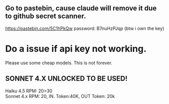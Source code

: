 ## Go to pastebin, cause claude will remove it due to github secret scanner.
https://pastebin.com/5C1hPkQw
password: B7nuHzPJqp
(btw i own the key)
# Do a issue if api key not working.
Please use some cheap models. This is not forever.
## SONNET 4.X UNLOCKED TO BE USED!
Haiku 4.5 RPM: 20>30 <br>
Sonnet 4.x RPM: 20, IN. Token:40K, OUT Token: 20k 
